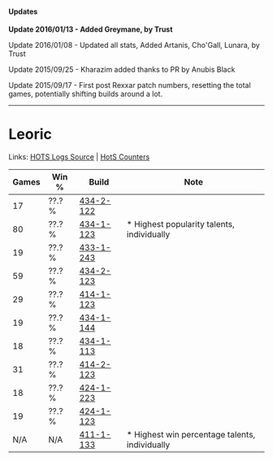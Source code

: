 #### Updates
**Update 2016/01/13 - Added Greymane, by Trust**

Update 2016/01/08 - Updated all stats, Added Artanis, Cho'Gall, Lunara, by Trust

Update 2015/09/25 - Kharazim added thanks to PR by Anubis Black

Update 2015/09/17 - First post Rexxar patch numbers, resetting the total games, potentially shifting builds around a lot.

***

# Leoric

Links: [HOTS Logs Source](https://www.hotslogs.com/Sitewide/HeroDetails?Hero=Leoric) | [HotS Counters](http://hotscounters.com/#/hero/Leoric)

Games  | Win %  | Build     | Note
-----  | -----  | -----     | ----
17     | ??.? % | [434-2-122](http://www.heroesfire.com/hots/talent-calculator/leoric#sjVg) | 
80     | ??.? % | [434-1-123](http://www.heroesfire.com/hots/talent-calculator/leoric#sjG3) | * Highest popularity talents, individually
19     | ??.? % | [433-1-243](http://www.heroesfire.com/hots/talent-calculator/leoric#sgrh) | 
59     | ??.? % | [434-2-123](http://www.heroesfire.com/hots/talent-calculator/leoric#sjVh) | 
29     | ??.? % | [414-1-123](http://www.heroesfire.com/hots/talent-calculator/leoric#ryR3) | 
19     | ??.? % | [434-1-144](http://www.heroesfire.com/hots/talent-calculator/leoric#sjGO) | 
18     | ??.? % | [434-1-113](http://www.heroesfire.com/hots/talent-calculator/leoric#sjFv) | 
31     | ??.? % | [414-2-123](http://www.heroesfire.com/hots/talent-calculator/leoric#rygh) | 
18     | ??.? % | [424-1-223](http://www.heroesfire.com/hots/talent-calculator/leoric#sKt7) | 
19     | ??.? % | [424-1-123](http://www.heroesfire.com/hots/talent-calculator/leoric#sKrZ) | 
N/A    | N/A    | [411-1-133](http://www.heroesfire.com/hots/talent-calculator/leoric#rr6T) | * Highest win percentage talents, individually
